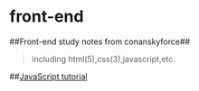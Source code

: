 # front-end
##Front-end study notes from conanskyforce##

> including html(5),css(3),javascript,etc.  

##[JavaScript tutorial](JavaScript/js.md)